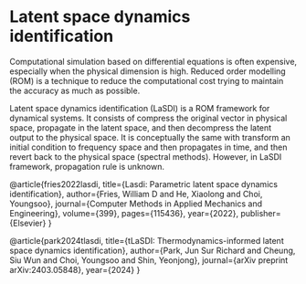 # Latent space dynamics identification

Computational simulation based on differential equations is often expensive, especially when the physical dimension is high.
Reduced order modelling (ROM) is a technique to reduce the computational cost trying to maintain the accuracy as much as possible.

Latent space dynamics identification (LaSDI) is a ROM framework for dynamical systems.
It consists of compress the original vector in physical space, propagate in the latent space, and then decompress the latent output to the physical space.
It is conceptually the same with transform an initial condition to frequency space and then propagates in time, and then revert back to the physical space (spectral methods).
However, in LaSDI framework, propagation rule is unknown.




@article{fries2022lasdi,
  title={Lasdi: Parametric latent space dynamics identification},
  author={Fries, William D and He, Xiaolong and Choi, Youngsoo},
  journal={Computer Methods in Applied Mechanics and Engineering},
  volume={399},
  pages={115436},
  year={2022},
  publisher={Elsevier}
}

@article{park2024tlasdi,
  title={tLaSDI: Thermodynamics-informed latent space dynamics identification},
  author={Park, Jun Sur Richard and Cheung, Siu Wun and Choi, Youngsoo and Shin, Yeonjong},
  journal={arXiv preprint arXiv:2403.05848},
  year={2024}
}
